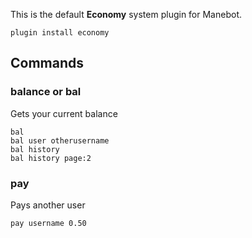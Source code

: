 This is the default **Economy** system plugin for Manebot.

```
plugin install economy
```

## Commands

### balance or bal
Gets your current balance
```
bal
bal user otherusername
bal history
bal history page:2
```

### pay
Pays another user
```
pay username 0.50
```

